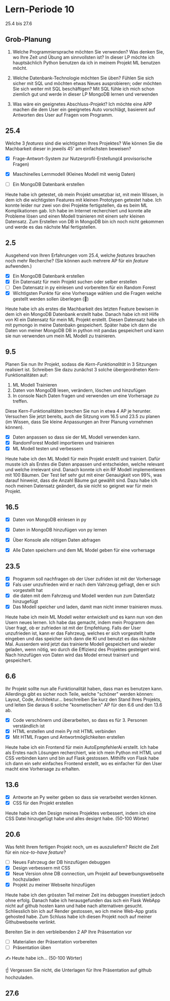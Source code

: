 # Lern-Periode 10

25.4 bis 27.6

## Grob-Planung

1. Welche Programmiersprache möchten Sie verwenden? Was denken Sie, wo Ihre Zeit und Übung am sinnvollsten ist?
   In dieser LP möchte ich hauptsächlich Python benutzen da ich in meinem Projekt ML benutzen möcht.
   
1. Welche Datenbank-Technologie möchten Sie üben? Fühlen Sie sich sicher mit SQL und möchten etwas Neues ausprobieren; oder möchten Sie sich weiter mit SQL beschäftigen?
   Mit SQL fühle ich mich schon ziemlich gut und werde in dieser LP MongoDB lernen und verwenden
   
1. Was wäre ein geeignetes Abschluss-Projekt?
   Ich möchte eine APP machen die dem User ein geeignetes Auto vorschlägt, basierent auf Antworten des User auf Fragen vom Programm.

## 25.4

Welche 3 *features* sind die wichtigsten Ihres Projektes? Wie können Sie die Machbarkeit dieser in jeweils 45' am einfachsten beweisen?

- [x] Frage-Antwort-System zur Nutzerprofil-Erstellung(4 provisorische Fragen)
- [x] Maschinelles Lernmodell (Kleines Modell mit wenig Daten)
- [ ] Ein MongoDB Datenbank erstellen


Heute habe ich getestet, ob mein Projekt umsetzbar ist, mit mein Wissen, in dem ich die wichtigsten Features mit kleinen Prototypen getestet habe. Ich konnte leider nur zwei von drei Projekte fertigstellen, da es beim ML Komplikationen gab. Ich habe im Internet recherchiert und konnte alle Probleme lösen und einen Modell trainieren mit einem sehr kleinen Datensatz. Zum Erstellen von DB in MongoDB bin ich noch nicht gekommen und werde es das nächste Mal fertigstellen.

## 2.5

Ausgehend von Ihren Erfahrungen vom 25.4, welche *features* brauchen noch mehr Recherche? (Sie können auch mehrere AP für ein *feature* aufwenden.)

- [x] Ein MongoDB Datenbank erstellen
- [x] Ein Datensatz für mein Projekt suchen oder selber erstellen
- [ ] Den Datensatz in py einlesen und vorbereiten für ein Random Forest
- [x] Wichtigsten Punkte für eine Vorhersage wählen und die Fragen welche gestellt werden sollen überlegen (📵)

Heute habe ich als erstes die Machbarkeit des letzten Feature bewisen in dem ich ein MongoDB Datenbank erstellt habe. Danach habe ich mit Hilfe von KI ein Datensatz für mein ML Projekt erstellt. Diesen Datensatz habe ich mit pymongo in meine Datenbakn gespeichert. Später habe ich dann die Daten von meiner MongoDB DB in python mit pandas gespeichert und kann sie nun verwenden um mein ML Modell zu trainieren.

## 9.5

Planen Sie nun Ihr Projekt, sodass die *Kern-Funktionalität* in 3 Sitzungen realisiert ist. Schreiben Sie dazu zunächst 3 solche übergeordneten Kern-Funktionalitäten auf: 

1. ML Modell Trainieren
2. Daten von MongoDB lesen, verändern, löschen und hinzufügen
3. In console Nach Daten fragen und verwenden um eine Vorhersage zu treffen.

Diese Kern-Funktionalitäten brechen Sie nun in etwa 4 AP je herunter. Versuchen Sie jetzt bereits, auch die Sitzung vom 16.5 und 23.5 zu planen (im Wissen, dass Sie kleine Anpassungen an Ihrer Planung vornehmen können).

- [x] Daten anpassen so dass sie der ML Modell verwenden kann.
- [x] RandomForest Modell importieren und trainieren
- [x] ML Modell testen und verbessern

Heute habe ich den ML Modell für mein Projekt erstellt und trainiert. Dafür musste ich als Erstes die Daten anpassen und entscheiden, welche relevant und welche irrelevant sind. Danach konnte ich ein RF Modell implementieren mit 100 Bäumen. Der Test lief sehr gut mit einer Genauigkeit von 99%, was darauf hinweist, dass die Anzahl Bäume gut gewählt sind.
Dazu habe ich noch meinen Datensatz geändert, da sie nicht so geignet war für mein Projekt.

## 16.5

- [x] Daten von MongoDB einlesen in py
- [x] Daten in MongoDB hinzufügen von py lernen
- [x] Über Konsole alle nötigen Daten abfragen
- [x] Alle Daten speichern und dem ML Model geben für eine vorhersage


## 23.5

- [x] Programm soll nachfragen ob der User zufriden ist mit der Vorhersage
- [x] Fals user unzufrieden wird er nach dem Vahrzeug gefragt, den er sich vorgestellt hat
- [x] die daten mit dem Fahrzeug und Modell werden nun zum DatenSatz hinzugefügt
- [x] Das Modell speicher und laden, damit man nicht immer trainieren muss.

Heute habe ich mein ML Modell weiter entwickelt und es kann nun von den Usern neues lernen. Ich habe das gemacht, indem mein Programm den User fragt, ob er zufrieden ist mit der Empfehlung. Falls der User unzufrieden ist, kann er das Fahrzeug, welches er sich vorgestellt hatte eingeben und das speicher sich dann die KI und benutzt es das nächste Mal. Ausserdem wird jetzt das trainierte Modell gespeichert und wieder geladen, wenn nötig, wo durch die Effizienz des Projektes gesteigert wird. Nach hinzufügen von Daten wird das Model erneut trainiert und gespeichert.


## 6.6

Ihr Projekt sollte nun alle Funktionalität haben, dass man es benutzen kann. Allerdings gibt es sicher noch Teile, welche "schöner" werden können: Layout, Code, Architektur... beschreiben Sie kurz den Stand Ihres Projekts, und leiten Sie daraus 6 solche "kosmetischen" AP für den 6.6 und den 13.6 ab.

- [x] Code verschönern und überarbeiten, so dass es für 3. Personen verständlich ist
- [x] HTML erstellen und mein Py mit HTML verbinden
- [x] Mit HTML Fragen und Antwortmöglichkeiten erstellen

Heute habe ich ein Frontend für mein AutoEpmpfehlerAi erstellt. Ich habe als Erstes nach Lösungen recherchiert, wie ich mein Python mit HTML und CSS verbinden kann und bin auf Flask gestossen. Mithilfe von Flask habe ich dann ein sehr einfaches Frontend erstellt, wo es einfacher für den User macht eine Vorhersage zu erhalten.

## 13.6

- [x] Antworte an Py weiter geben so dass sie verarbeitet werden können.
- [x] CSS für den Projekt erstellen

Heute habe ich den Design meines Projektes verbessert, indem ich eine CSS Datei hinzugefügt habe und alles designt habe. (50-100 Wörter)

## 20.6

Was fehlt Ihrem fertigen Projekt noch, um es auszuliefern? Reicht die Zeit für ein *nice-to-have feature*?

- [ ] Neues Fahrzeug der DB hinzufügen debuggen
- [x] Design verbessern mit CSS
- [x] Neue Version ohne DB connection, um Projekt auf bewerbungswebseite hochzuladen
- [x] Projekt zu meiner Webseite hinzufügen

Heute habe ich den grössten Teil meiner Zeit ins debuggen investiert jedoch ohne erfolg. Danach habe ich herausgefunden das isch ein Flask WebApp nicht auf github hosten kann und habe nach alternativen gesucht. Schliesslich bin ich auf Render gestossen, wo ich meine Web-App gratis gehosted habe. Zum Schluss habe ich diesen Projekt noch auf meiner Githubwebseite verlinkt.

Bereiten Sie in den verbleibenden 2 AP Ihre Präsentation vor

- [ ] Materialien der Präsentation vorbereiten
- [ ] Präsentation üben

✍️ Heute habe ich... (50-100 Wörter)

☝️  Vergessen Sie nicht, die Unterlagen für Ihre Präsentation auf github hochzuladen.

## 27.6
